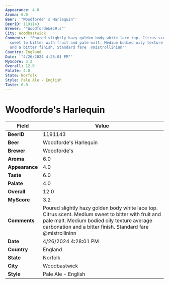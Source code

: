 ```yaml
---
Appearance: 4.0
Aroma: 6.0
Beer: '"Woodforde''s Harlequin"'
BeerID: 1191143
Brewer: '"Woodforde&#39;s"'
City: Woodbastwick
Comments: '"Poured slightly hazy golden body white lace top. Citrus scent. Medium
  sweet to bitter with fruit and pale malt. Medium bodied oily texture average carbonation
  and a bitter finish. Standard fare  @mistrollininn"'
Country: England
Date: '"4/26/2024 4:28:01 PM"'
MyScore: 3.2
Overall: 12.0
Palate: 4.0
State: Norfolk
Style: Pale Ale - English
Taste: 6.0
---
```


# Woodforde's Harlequin

| Field         | Value |
|---------------|-------|
| **BeerID** | 1191143 |
| **Beer** | Woodforde's Harlequin |
| **Brewer** | Woodforde&#39;s |
| **Aroma** | 6.0 |
| **Appearance** | 4.0 |
| **Taste** | 6.0 |
| **Palate** | 4.0 |
| **Overall** | 12.0 |
| **MyScore** | 3.2 |
| **Comments** | Poured slightly hazy golden body white lace top. Citrus scent. Medium sweet to bitter with fruit and pale malt. Medium bodied oily texture average carbonation and a bitter finish. Standard fare  @mistrollininn |
| **Date** | 4/26/2024 4:28:01 PM |
| **Country** | England |
| **State** | Norfolk |
| **City** | Woodbastwick |
| **Style** | Pale Ale - English |
